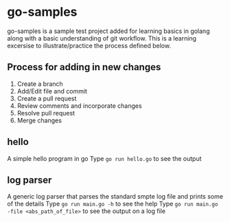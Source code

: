 # go-samples
go-samples is a sample test project added for learning basics in golang
along with a basic understanding of git workflow. This is a learning excersise to illustrate/practice the process defined below.

## Process for adding in new changes

1. Create a branch
2. Add/Edit file and commit
3. Create a pull request
6. Review comments and incorporate changes
7. Resolve pull request
8. Merge changes

## hello
A simple hello program in go
Type `go run hello.go` to see the output

## log parser
A generic log parser that parses the standard smpte log file and prints some of the details
Type `go run main.go -h` to see the help
Type `go run main.go -file <abs_path_of_file>` to see the output on a log file
